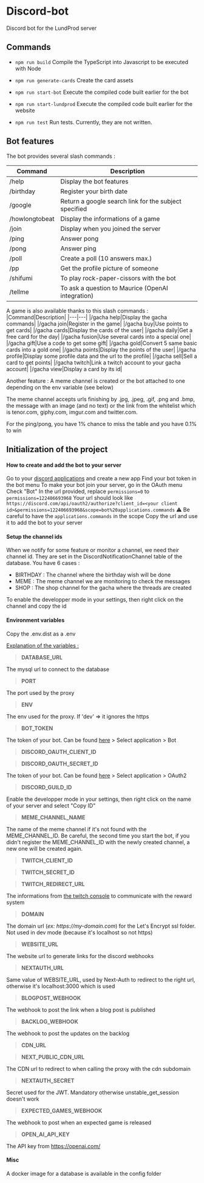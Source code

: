 # Discord-bot

Discord bot for the LundProd server

## Commands

- `npm run build`
  Compile the TypeScript into Javascript to be executed with Node

- `npm run generate-cards`
  Create the card assets

- `npm run start-bot`
  Execute the compiled code built earlier for the bot

- `npm run start-lundprod`
  Execute the compiled code built earlier for the website

- `npm run test`
  Run tests. Currently, they are not written.

## Bot features

The bot provides several slash commands :

| Command        | Description                                           |
| -------------- | ----------------------------------------------------- |
| /help          | Display the bot features                              |
| /birthday      | Register your birth date                              |
| /google        | Return a google search link for the subject specified |
| /howlongtobeat | Display the informations of a game                    |
| /join          | Display when you joined the server                    |
| /ping          | Answer pong                                           |
| /pong          | Answer ping                                           |
| /poll          | Create a poll (10 answers max.)                       |
| /pp            | Get the profile picture of someone                    |
| /shifumi       | To play rock-paper-cissors with the bot               |
| /tellme        | To ask a question to Maurice (OpenAI integration)     |

A game is also available thanks to this slash commands :
|Command|Description|
|---|---|
|/gacha help|Display the gacha commands|
|/gacha join|Register in the game|
|/gacha buy|Use points to get cards|
|/gacha cards|Display the cards of the user|
|/gacha daily|Get a free card for the day|
|/gacha fusion|Use several cards into a special one|
|/gacha gift|Use a code to get some gift|
|/gacha gold|Convert 5 same basic cards into a gold one|
|/gacha points|Display the points of the user|
|/gacha profile|Display some profile data and the url to the profile|
|/gacha sell|Sell a card to get points|
|/gacha twitch|Link a twitch account to your gacha account|
|/gacha view|Display a card by its id|

Another feature :
A meme channel is created or the bot attached to one depending on the env variable (see below)

The meme channel accepts urls finishing by .jpg, .jpeg, .gif, .png and .bmp, the message with an image (and no text) or the link from the whitelist which is tenor.com, giphy.com, imgur.com and twitter.com.

For the ping/pong, you have 1% chance to miss the table and you have 0.1% to win

## Initialization of the project

#### How to create and add the bot to your server

Go to your [discord applications](https://discordapp.com/developers/applications) and create a new app
Find your bot token in the bot menu
To make your bot join your server, go in the OAuth menu
Check "Bot"
In the url provided, replace `permissions=0` to `permissions=122406693968`
Your url should look like `https://discord.com/api/oauth2/authorize?client_id=<your client id>&permissions=122406693968&scope=bot%20applications.commands`
⚠ Be careful to have the `applications.commands` in the scope
Copy the url and use it to add the bot to your server

#### Setup the channel ids

When we notify for some feature or monitor a channel, we need their channel id. They are set in the DiscordNotificationChannel table of the database. You have 6 cases :

- BIRTHDAY : The channel where the birthday wish will be done
- MEME : The meme channel we are monitoring to check the messages
- SHOP : The shop channel for the gacha where the threads are created

To enable the developper mode in your settings, then right click on the channel and copy the id

#### Environment variables

Copy the .env.dist as a .env

<u>Explanation of the variables :</u>

> **DATABASE_URL**

The mysql url to connect to the database

> **PORT**

The port used by the proxy

> **ENV**

The env used for the proxy. If 'dev' => it ignores the https

> **BOT_TOKEN**

The token of your bot. Can be found [here](https://discord.com/developers/applications) > Select application > Bot

> **DISCORD_OAUTH_CLIENT_ID**

> **DISCORD_OAUTH_SECRET_ID**

The token of your bot. Can be found [here](https://discord.com/developers/applications) > Select application > OAuth2

> **DISCORD_GUILD_ID**

Enable the developper mode in your settings, then right click on the name of your server and select "Copy ID"

> **MEME_CHANNEL_NAME**

The name of the meme channel if it's not found with the MEME_CHANNEL_ID. Be careful, the second time you start the bot, if you didn't register the MEME_CHANNEL_ID with the newly created channel, a new one will be created again.

> **TWITCH_CLIENT_ID**

> **TWITCH_SECRET_ID**

> **TWITCH_REDIRECT_URL**

The informations from [the twitch console](https://dev.twitch.tv/console/apps) to communicate with the reward system

> **DOMAIN**

The domain url (_ex: https://my-domain.com_) for the Let's Encrypt ssl folder. Not used in dev mode (because it's localhost so not https)

> **WEBSITE_URL**

The website url to generate links for the discord webhooks

> **NEXTAUTH_URL**

Same value of WEBSITE_URL, used by Next-Auth to redirect to the right url, otherwise it's localhost:3000 which is used

> **BLOGPOST_WEBHOOK**

The webhook to post the link when a blog post is published

> **BACKLOG_WEBHOOK**

The webhook to post the updates on the backlog

> **CDN_URL**

> **NEXT_PUBLIC_CDN_URL**

The CDN url to redirect to when calling the proxy with the cdn subdomain

> **NEXTAUTH_SECRET**

Secret used for the JWT. Mandatory otherwise unstable_get_session doesn't work

> **EXPECTED_GAMES_WEBHOOK**

The webhook to post when an expected game is released

> **OPEN_AI_API_KEY**

The API key from https://openai.com/

#### Misc

A docker image for a database is available in the config folder
